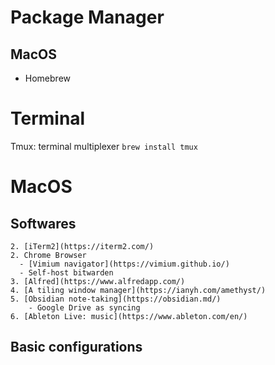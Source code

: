 

# Package Manager

## MacOS
- Homebrew


# Terminal

Tmux: terminal multiplexer
`brew install tmux`



# MacOS

## Softwares

    2. [iTerm2](https://iterm2.com/)
    2. Chrome Browser
      - [Vimium navigator](https://vimium.github.io/)
      - Self-host bitwarden
    3. [Alfred](https://www.alfredapp.com/)
    4. [A tiling window manager](https://ianyh.com/amethyst/)
    5. [Obsidian note-taking](https://obsidian.md/)
        - Google Drive as syncing
    6. [Ableton Live: music](https://www.ableton.com/en/)

## Basic configurations
